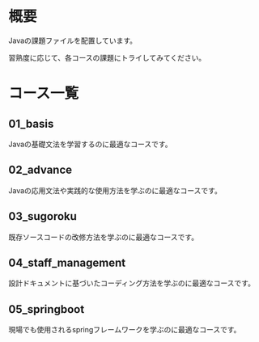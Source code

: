 # 概要
Javaの課題ファイルを配置しています。

習熟度に応じて、各コースの課題にトライしてみてください。
# コース一覧
## 01_basis
Javaの基礎文法を学習するのに最適なコースです。
## 02_advance
Javaの応用文法や実践的な使用方法を学ぶのに最適なコースです。
## 03_sugoroku
既存ソースコードの改修方法を学ぶのに最適なコースです。
## 04_staff_management
設計ドキュメントに基づいたコーディング方法を学ぶのに最適なコースです。
## 05_springboot
現場でも使用されるspringフレームワークを学ぶのに最適なコースです。
